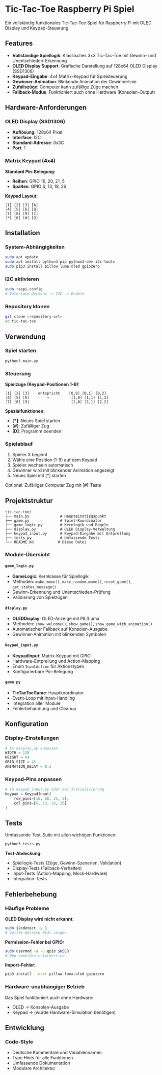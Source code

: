 # Tic-Tac-Toe Raspberry Pi Spiel

Ein vollständig funktionales Tic-Tac-Toe Spiel für Raspberry Pi mit OLED Display und Keypad-Steuerung.

## Features

- **Vollständige Spiellogik**: Klassisches 3x3 Tic-Tac-Toe mit Gewinn- und Unentschieden-Erkennung
- **OLED Display Support**: Grafische Darstellung auf 128x64 OLED Display (SSD1306)
- **Keypad-Eingabe**: 4x4 Matrix-Keypad für Spielsteuerung
- **Gewinner-Animation**: Blinkende Animation der Gewinnerlinie
- **Zufallszüge**: Computer kann zufällige Züge machen
- **Fallback-Modus**: Funktioniert auch ohne Hardware (Konsolen-Output)

## Hardware-Anforderungen

### OLED Display (SSD1306)
- **Auflösung**: 128x64 Pixel
- **Interface**: I2C
- **Standard-Adresse**: 0x3C
- **Port**: 1

### Matrix Keypad (4x4)
**Standard Pin-Belegung:**
- **Reihen**: GPIO 16, 20, 21, 5
- **Spalten**: GPIO 6, 13, 19, 26

**Keypad Layout:**
```
[1] [2] [3] [A]
[4] [5] [6] [B] 
[7] [8] [9] [C]
[*] [0] [#] [D]
```

## Installation

### System-Abhängigkeiten
```bash
sudo apt update
sudo apt install python3-pip python3-dev i2c-tools
sudo pip3 install pillow luma.oled gpiozero
```

### I2C aktivieren
```bash
sudo raspi-config
# Interface Options -> I2C -> Enable
```

### Repository klonen
```bash
git clone <repository-url>
cd tic-tac-toe
```

## Verwendung

### Spiel starten
```bash
python3 main.py
```

### Steuerung

**Spielzüge (Keypad-Positionen 1-9):**
```
[1] [2] [3]    entspricht    [0,0] [0,1] [0,2]
[4] [5] [6]        →          [1,0] [1,1] [1,2]
[7] [8] [9]                   [2,0] [2,1] [2,2]
```

**Spezialfunktionen:**
- **[*]**: Neues Spiel starten
- **[#]**: Zufälliger Zug
- **[D]**: Programm beenden

### Spielablauf
1. Spieler X beginnt
2. Wähle eine Position (1-9) auf dem Keypad
3. Spieler wechseln automatisch
4. Gewinner wird mit blinkender Animation angezeigt
5. Neues Spiel mit [*] starten

Optional: Zufälliger Computer Zug mit [#]-Taste

## Projektstruktur

```
tic-tac-toe/
├── main.py              # Haupteinstiegspunkt
├── game.py              # Spiel-Koordinator
├── game_logic.py        # Kernlogik und Regeln
├── display.py           # OLED Display-Verwaltung
├── keypad_input.py      # Keypad-Eingabe mit Entprellung
├── tests.py             # Umfassende Tests
└── README.md           # Diese Datei
```

### Module-Übersicht

#### `game_logic.py`
- **GameLogic**: Kernklasse für Spiellogik
- Methoden: `make_move()`, `make_random_move()`, `reset_game()`, `get_status_message()`
- Gewinn-Erkennung und Unentschieden-Prüfung
- Validierung von Spielzügen

#### `display.py`
- **OLEDDisplay**: OLED-Anzeige mit PIL/Luma
- Methoden: `show_welcome()`, `show_game()`, `show_game_with_animation()`
- Automatischer Fallback auf Konsolen-Ausgabe
- Gewinner-Animation mit blinkenden Symbolen

#### `keypad_input.py`
- **KeypadInput**: Matrix-Keypad mit GPIO
- Hardware-Entprellung und Action-Mapping
- Enum `InputAction` für Aktionstypen
- Konfigurierbare Pin-Belegung

#### `game.py`
- **TicTacToeGame**: Hauptkoordinator
- Event-Loop mit Input-Handling
- Integration aller Module
- Fehlerbehandlung und Cleanup

## Konfiguration

### Display-Einstellungen
```python
# In display.py anpassen
WIDTH = 128
HEIGHT = 64
GRID_SIZE = 45
ANIMATION_DELAY = 0.2
```

### Keypad-Pins anpassen
```python
# In keypad_input.py oder bei Initialisierung
keypad = KeypadInput(
    row_pins=[16, 20, 21, 5],
    col_pins=[6, 13, 19, 26]
)
```

## Tests

Umfassende Test-Suite mit allen wichtigen Funktionen:

```bash
python3 tests.py
```

**Test-Abdeckung:**
- Spiellogik-Tests (Züge, Gewinn-Szenarien, Validation)
- Display-Tests (Fallback-Verhalten)
- Input-Tests (Action-Mapping, Mock-Hardware)
- Integration-Tests

## Fehlerbehebung

### Häufige Probleme

**OLED Display wird nicht erkannt:**
```bash
sudo i2cdetect -y 1
# Sollte Adresse 0x3c zeigen
```

**Permission-Fehler bei GPIO:**
```bash
sudo usermod -a -G gpio $USER
# Neu anmelden erforderlich
```

**Import-Fehler:**
```bash
pip3 install --user pillow luma.oled gpiozero
```

### Hardware-unabhängiger Betrieb
Das Spiel funktioniert auch ohne Hardware:
- OLED → Konsolen-Ausgabe
- Keypad → (würde Hardware-Simulation benötigen)

## Entwicklung

### Code-Style
- Deutsche Kommentare und Variablennamen
- Type Hints für alle Funktionen
- Umfassende Dokumentation
- Modulare Architektur
